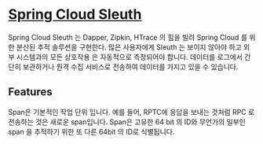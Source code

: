 # [Spring Cloud Sleuth](https://spring.io/projects/spring-cloud-sleuth)

Spring Cloud Sleuth 는 Dapper, Zipkin, HTrace 의 힘을 빌려 Spring Cloud 를 위한 분산된 추적 솔루션을 구현한다. 
많은 사용자에게 Sleuth 는 보이지 않아야 하고 외부 시스템과의 모든 상호작용 은 자동적으로 측정되어야 합니다.
데이터를 로그에서 간단히 보관하거나 원격 수집 서비스로 전송하여 데이터를 가지고 있을 수 있습니다.

## Features

Span은 기본적인 작업 단위 입니다.
예를 들어, RPTC에 응답을 보내는 것처럼 RPC 로 전송하는 것은 새로운 span입니다.
Span은 고유한 64 bit 의 ID와 무언가의 일부인 span 을 추적하기 위한 또 다른 64bit 의 ID로 식별됩니다.
 
